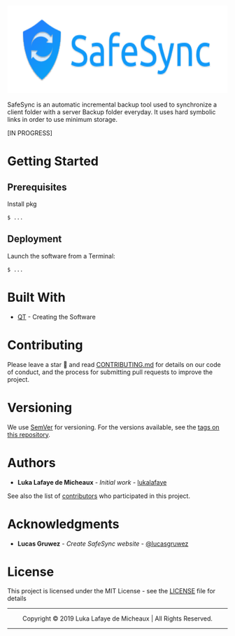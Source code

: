 <div align="center"><img src="img/logo.svg" alt="Logo" height="200"></div>

SafeSync is an automatic incremental backup tool used to synchronize a client folder with a server Backup folder everyday. It uses hard symbolic links in order to use minimum storage.

[IN PROGRESS]

# Getting Started

## Prerequisites

Install pkg

```
$ ...
```

## Deployment

Launch the software from a Terminal:

```
$ ...
```

# Built With

* [QT](https://www.qt.io/) - Creating the Software

# Contributing

Please leave a star 🌟 and read [CONTRIBUTING.md](CONTRIBUTING.md) for details on our code of conduct, and the process for submitting pull requests to improve the project.

# Versioning

We use [SemVer](http://semver.org/) for versioning. For the versions available, see the [tags on this repository](https://github.com/lukalafaye/SafeSync/tags). 

# Authors

* **Luka Lafaye de Micheaux** - *Initial work* - [lukalafaye](https://github.com/lukalafaye)

See also the list of [contributors](https://github.com/lukalafaye/SafeSync/contributors) who participated in this project.

# Acknowledgments

* **Lucas Gruwez** - *Create SafeSync website* - [@lucasgruwez](https://github.com/lucasgruwez)

# License

This project is licensed under the MIT License - see the [LICENSE](LICENSE) file for details

---

<p align="center">Copyright © 2019 Luka Lafaye de Micheaux | All Rights Reserved.</p>

---
